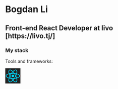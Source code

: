 <h1 align="left">Bogdan Li</h1>
<h2 align="left">
    Front-end React Developer at 
    livo [https://livo.tj/]
</h2>

<h3>My stack</h3>
<p>Tools and frameworks:</p>
<p>
    <a target="_blank" href="https://react.dev/">
        <svg id="Layer_2" xmlns="http://www.w3.org/2000/svg" viewBox="0 0 3618.6 3618.6" width="48" height="48"><style>.st0{fill:#222}.st1{fill:#00d8ff}.st2{fill:none;stroke:#00d8ff;stroke-width:144.7456;stroke-miterlimit:10}</style><path class="st0" d="M0 0h3618.6v3618.6H0z"/><circle class="st1" cx="1806.5" cy="1807.1" r="302.6"/><path class="st2" d="M1806.5 1191.9c406.2 0 783.6 58.3 1068.1 156.2 342.8 118 553.6 296.9 553.6 458.9 0 168.8-223.4 358.9-591.5 480.8-278.3 92.2-644.6 140.4-1030.2 140.4-395.4 0-769.7-45.2-1051.2-141.4-356.1-121.7-570.6-314.2-570.6-479.8 0-160.7 201.3-338.2 539.3-456 285.6-99.5 672.3-159.1 1082.5-159.1z"/><path class="st2" d="M1271 1501.3c202.9-351.9 442-649.7 669-847.2 273.5-238 533.8-331.2 674.1-250.3 146.2 84.3 199.3 372.8 121 752.7-59.2 287.2-200.4 628.5-393.1 962.6-197.5 342.5-423.7 644.2-647.6 840-283.3 247.7-557.3 337.3-700.7 254.6-139.2-80.3-192.4-343.3-125.7-695 56.4-297.4 198-662.1 403-1017.4z"/><path class="st2" d="M1271.5 2119.8c-203.5-351.6-342.1-707.4-399.9-1002.7-69.6-355.8-20.4-627.9 119.8-709 146.1-84.6 422.5 13.5 712.5 271 219.3 194.7 444.4 487.5 637.6 821.3 198.1 342.2 346.6 688.8 404.3 980.5 73.1 369.2 13.9 651.3-129.4 734.2-139.1 80.5-393.5-4.7-664.9-238.2-229.2-197.3-474.5-502.1-680-857.1z"/></svg>
    </a>

</p>
